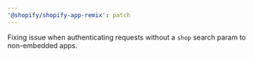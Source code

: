 ```yaml
---
'@shopify/shopify-app-remix': patch
---
```


Fixing issue when authenticating requests without a `shop` search param to non-embedded apps.
